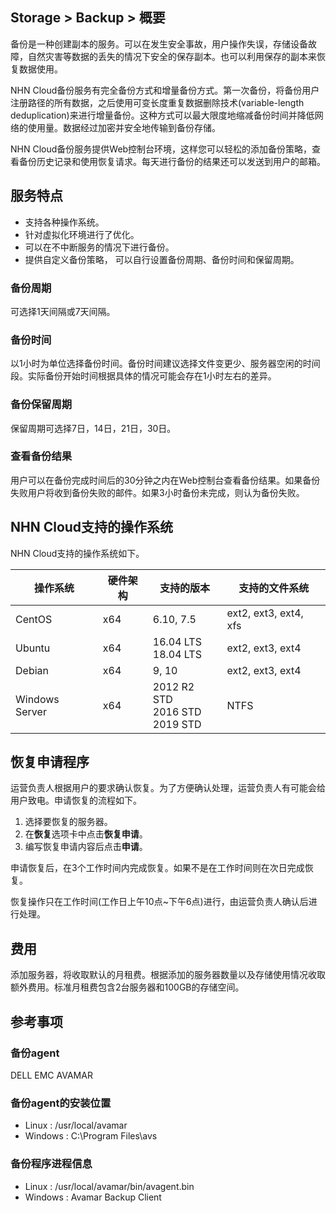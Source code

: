 ## Storage > Backup > 概要

备份是一种创建副本的服务。可以在发生安全事故，用户操作失误，存储设备故障，自然灾害等数据的丢失的情况下安全的保存副本。也可以利用保存的副本来恢复数据使用。

NHN Cloud备份服务有完全备份方式和增量备份方式。第一次备份，将备份用户注册路径的所有数据，之后使用可变长度重复数据删除技术(variable-length deduplication)来进行增量备份。这种方式可以最大限度地缩减备份时间并降低网络的使用量。数据经过加密并安全地传输到备份存储。

NHN Cloud备份服务提供Web控制台环境，这样您可以轻松的添加备份策略，查看备份历史记录和使用恢复请求。每天进行备份的结果还可以发送到用户的邮箱。

## 服务特点
* 支持各种操作系统。
* 针对虚拟化环境进行了优化。
* 可以在不中断服务的情况下进行备份。
* 提供自定义备份策略， 可以自行设置备份周期、备份时间和保留周期。

### 备份周期
可选择1天间隔或7天间隔。

### 备份时间
以1小时为单位选择备份时间。备份时间建议选择文件变更少、服务器空闲的时间段。实际备份开始时间根据具体的情况可能会存在1小时左右的差异。

### 备份保留周期
保留周期可选择7日，14日，21日，30日。

### 查看备份结果
用户可以在备份完成时间后的30分钟之内在Web控制台查看备份结果。如果备份失败用户将收到备份失败的邮件。如果3小时备份未完成，则认为备份失败。

## NHN Cloud支持的操作系统
NHN Cloud支持的操作系统如下。

| 操作系统 | 硬件架构 | 支持的版本 | 支持的文件系统 |
| --- | --- | --- | --- |
| CentOS | x64 | 6.10, 7.5 | ext2, ext3, ext4, xfs |
| Ubuntu | x64 | 16.04 LTS<br/>18.04 LTS | ext2, ext3, ext4 |
| Debian | x64 | 9, 10 | ext2, ext3, ext4 |
| Windows Server | x64 | 2012 R2 STD<br/>2016 STD<br/>2019 STD | NTFS |

## 恢复申请程序
运营负责人根据用户的要求确认恢复。为了方便确认处理，运营负责人有可能会给用户致电。申请恢复的流程如下。

1. 选择要恢复的服务器。
2. 在**恢复**选项卡中点击**恢复申请**。
3. 编写恢复申请内容后点击**申请**。

申请恢复后，在3个工作时间内完成恢复。如果不是在工作时间则在次日完成恢复。

恢复操作只在工作时间(工作日上午10点~下午6点)进行，由运营负责人确认后进行处理。

## 费用
添加服务器，将收取默认的月租费。根据添加的服务器数量以及存储使用情况收取额外费用。标准月租费包含2台服务器和100GB的存储空间。

## 参考事项
### 备份agent
DELL EMC AVAMAR

### 备份agent的安装位置
* Linux : /usr/local/avamar
* Windows : C:\Program Files\avs

### 备份程序进程信息
* Linux : /usr/local/avamar/bin/avagent.bin
* Windows : Avamar Backup Client
